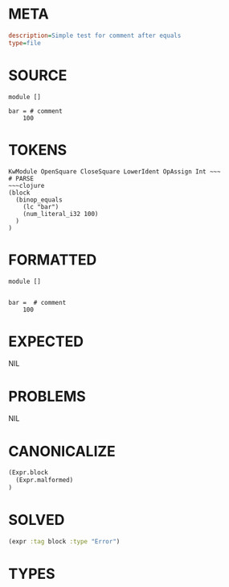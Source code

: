 # META
~~~ini
description=Simple test for comment after equals
type=file
~~~
# SOURCE
~~~roc
module []

bar = # comment
    100
~~~
# TOKENS
~~~text
KwModule OpenSquare CloseSquare LowerIdent OpAssign Int ~~~
# PARSE
~~~clojure
(block
  (binop_equals
    (lc "bar")
    (num_literal_i32 100)
  )
)
~~~
# FORMATTED
~~~roc
module []


bar =  # comment
	100
~~~
# EXPECTED
NIL
# PROBLEMS
NIL
# CANONICALIZE
~~~clojure
(Expr.block
  (Expr.malformed)
)
~~~
# SOLVED
~~~clojure
(expr :tag block :type "Error")
~~~
# TYPES
~~~roc
~~~
